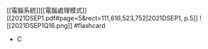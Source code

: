 [[電腦系統]][[電腦處理模式]]
[[2021DSEP1.pdf#page=5&rect=111,616,523,752|2021DSEP1, p.5]]
![[2021DSEP1Q16.png]] #flashcard 
- C
<!--ID: 1730727373161-->


